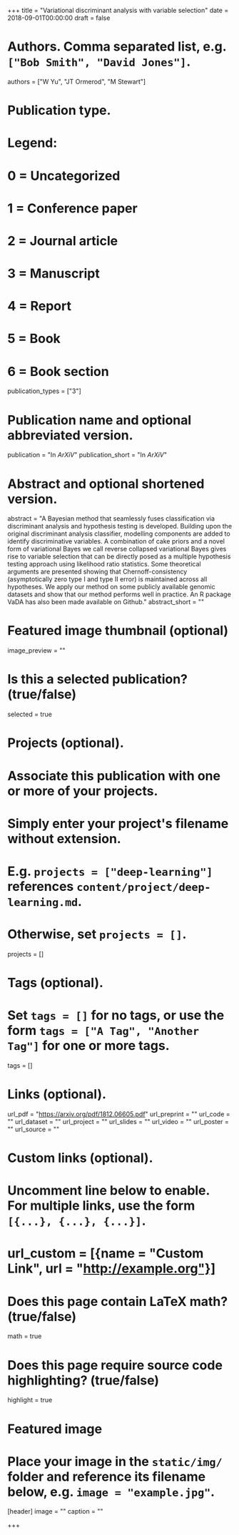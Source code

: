 +++
title = "Variational discriminant analysis with variable selection"
date = 2018-09-01T00:00:00
draft = false

# Authors. Comma separated list, e.g. `["Bob Smith", "David Jones"]`.
authors = ["W Yu", "JT Ormerod", "M Stewart"]

# Publication type.
# Legend:
# 0 = Uncategorized
# 1 = Conference paper
# 2 = Journal article
# 3 = Manuscript
# 4 = Report
# 5 = Book
# 6 = Book section
publication_types = ["3"]

# Publication name and optional abbreviated version.
publication = "In *ArXiV*"
publication_short = "In *ArXiV*"

# Abstract and optional shortened version.
abstract = "A Bayesian method that seamlessly fuses classification via discriminant analysis and hypothesis testing is developed. Building upon the original discriminant analysis classifier, modelling components are added to identify discriminative variables. A combination of cake priors and a novel form of variational Bayes we call reverse collapsed variational Bayes gives rise to variable selection that can be directly posed as a multiple hypothesis testing approach using likelihood ratio statistics. Some theoretical arguments are presented showing that Chernoff-consistency (asymptotically zero type I and type II error) is maintained across all hypotheses. We apply our method on some publicly available genomic datasets and show that our method performs well in practice. An R package VaDA has also been made available on Github."
abstract_short = ""

# Featured image thumbnail (optional)
image_preview = ""

# Is this a selected publication? (true/false)
selected = true

# Projects (optional).
#   Associate this publication with one or more of your projects.
#   Simply enter your project's filename without extension.
#   E.g. `projects = ["deep-learning"]` references `content/project/deep-learning.md`.
#   Otherwise, set `projects = []`.
projects = []

# Tags (optional).
#   Set `tags = []` for no tags, or use the form `tags = ["A Tag", "Another Tag"]` for one or more tags.
tags = []

# Links (optional).
url_pdf = "https://arxiv.org/pdf/1812.06605.pdf"
url_preprint = ""
url_code = ""
url_dataset = ""
url_project = ""
url_slides = ""
url_video = ""
url_poster = ""
url_source = ""

# Custom links (optional).
#   Uncomment line below to enable. For multiple links, use the form `[{...}, {...}, {...}]`.
# url_custom = [{name = "Custom Link", url = "http://example.org"}]

# Does this page contain LaTeX math? (true/false)
math = true

# Does this page require source code highlighting? (true/false)
highlight = true

# Featured image
# Place your image in the `static/img/` folder and reference its filename below, e.g. `image = "example.jpg"`.
[header]
image = ""
caption = ""

+++
